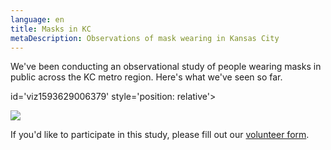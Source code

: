 ```yaml
---
language: en
title: Masks in KC
metaDescription: Observations of mask wearing in Kansas City
---
```

We've been conducting an observational study of people wearing masks in public across the KC metro region. Here's what we've seen so far.

<style>
  html, body { height: 100% }
</style>

<div class='tableauPlaceholder' 

id='viz1593629006379' style='position: relative'>

<noscript>

<a href='#'><img alt=' ' src='https:&#47;&#47;public.tableau.com&#47;static&#47;images&#47;Ma&#47;MasksinKC&#47;MaskWearing&#47;1_rss.png' style='border: none' /></a>

</noscript>

<object class='tableauViz'  style='display:none;'>

<param name='host_url' value='https%3A%2F%2Fpublic.tableau.com%2F' /> 

<param name='embed_code_version' value='3' /> 

<param name='path' value='views&#47;MasksinKC&#47;MaskWearing?:language=en&amp;:embed=y&amp;:display_count=y&amp;publish=yes' /> 

<param name='toolbar' value='yes' />

<param name='static_image' value='https:&#47;&#47;public.tableau.com&#47;static&#47;images&#47;Ma&#47;MasksinKC&#47;MaskWearing&#47;1.png' /> 

<param name='animate_transition' value='yes' />

<param name='display_static_image' value='yes' />

<param name='display_spinner' value='yes' />

<param name='display_overlay' value='yes' />

<param name='display_count' value='yes' />

<param name='language' value='en' />

<param name='filter' value='publish=yes' />

</object></div>                

<script type='text/javascript'>                    

var divElement = document.getElementById('viz1593629006379');                    

var vizElement = divElement.getElementsByTagName('object')\[0];                    vizElement.style.width='100%';vizElement.style.height=(divElement.offsetWidth*0.75)+'px';                    var scriptElement = document.createElement('script'); 

scriptElement.src = 'https://public.tableau.com/javascripts/api/viz_v1.js';                   

vizElement.parentNode.insertBefore(scriptElement, vizElement);                

</script>

If you'd like to participate in this study, please fill out our [volunteer form](https://forms.gle/Bh46Wu8kPegsQ4LP9).